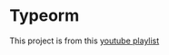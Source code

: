 # Typeorm

This project is from this [youtube playlist](https://www.youtube.com/playlist?list=PLDqnSpzNKDvn-3cpMf3yPn7gTnb3ooy4b)
